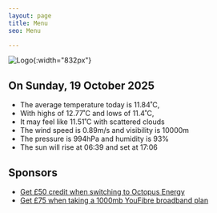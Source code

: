 ```yaml
---
layout: page
title: Menu
seo: Menu

---
```


![Logo](/images/logo.jpg){:width="832px"}

<!-- weather_marker starts -->
## On Sunday, 19 October 2025

- The average temperature today is 11.84˚C,
- With highs of 12.77˚C and lows of 11.4˚C,
- It may feel like 11.51˚C with scattered clouds
- The wind speed is 0.89m/s and visibility is 10000m
- The pressure is 994hPa and humidity is 93%
- The sun will rise at 06:39 and set at 17:06

<!-- weather_marker ends -->

## Sponsors

- [Get £50 credit when switching to Octopus Energy](https://bit.ly/3oD1nnS)
- [Get £75 when taking a 1000mb YouFibre broadband plan](https://aklam.io/91zWhU?)
